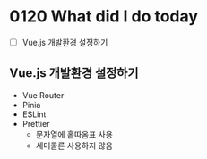 # 0120 What did I do today
- [ ] Vue.js 개발환경 설정하기

## Vue.js 개발환경 설정하기
- Vue Router
- Pinia
- ESLint
- Prettier
  - 문자열에 홑따옴표 사용
  - 세미콜론 사용하지 않음